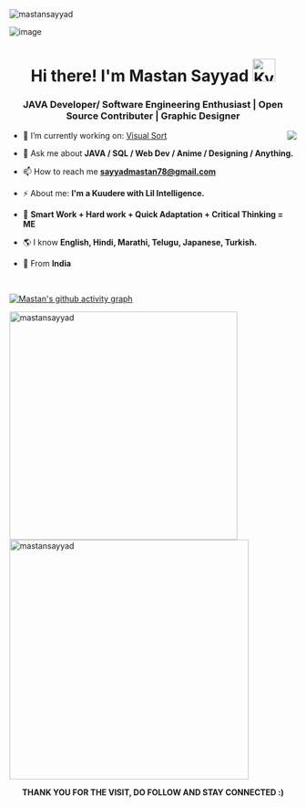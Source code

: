 <p align="left"> <img src="https://komarev.com/ghpvc/?username=mastansayyad&label=Profile%20views&color=0e75b6&style=flat" alt="mastansayyad" /> </p>

![image](https://github.com/MastanSayyad/MastanSayyad/assets/101971980/3ff0f328-6d29-409d-9c88-ae31c930f613)
<h1 align="center">  Hi there! I'm Mastan Sayyad <img height="40" alt="Kyubey" src="https://raw.githubusercontent.com/innng/innng/master/assets/kyubey.gif"/></h1>
<h3 align="center">JAVA Developer/ Software Engineering Enthusiast | Open Source Contributer | Graphic Designer</h3>

<img align="right" src="https://github.com/SankshipthShetty/SankshipthShetty/assets/99337968/2bd05422-3a3b-4d7c-94a1-7cdb584c09d7"/>

- 🌱 I’m currently working on: [Visual Sort](https://visual-sort-pink.vercel.app/)

- 💬 Ask me about **JAVA / SQL / Web Dev / Anime / Designing / Anything.**

- 📫 How to reach me **sayyadmastan78@gmail.com**

- ⚡ About me: **I'm a Kuudere with Lil Intelligence.**

- 💎 **Smart Work + Hard work + Quick Adaptation + Critical Thinking = ME**
- 🌎  I know **English, Hindi, Marathi, Telugu, Japanese, Turkish.**

-  📍 From **India**

<br>

[![Mastan's github activity graph](https://github-readme-activity-graph.vercel.app/graph?username=mastansayyad&bg_color=000000&color=7D0DC3&line=7D0DC3&point=7D0DC3&area=true&hide_border=true)](https://github.com/mastansayyad/github-readme-activity-graph)

<p>
  <img width="400em" src="https://github-readme-stats.vercel.app/api?username=mastansayyad&show_icons=true&locale=en&theme=midnight-purple"  alt="mastansayyad"/>
  <img width="420em" src="https://github-readme-streak-stats.herokuapp.com/?user=mastansayyad&theme=midnight-purple" alt="mastansayyad" />
</p>

<p align=center>
<b>THANK YOU FOR THE VISIT, DO FOLLOW AND STAY CONNECTED :)</b>
</p>
